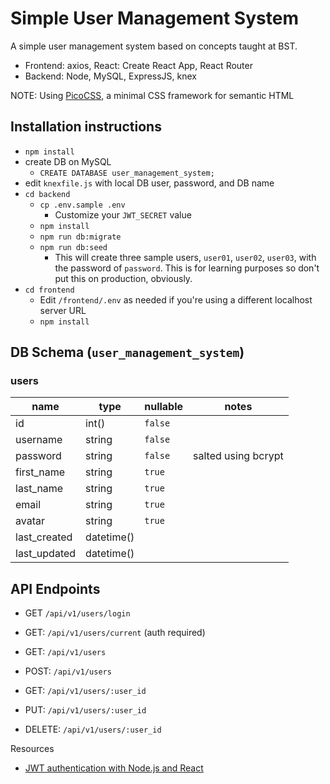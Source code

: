 # Simple User Management System

A simple user management system based on concepts taught at BST.

- Frontend: axios, React: Create React App, React Router
- Backend: Node, MySQL, ExpressJS, knex

NOTE: Using [PicoCSS](https://picocss.com/), a minimal CSS framework for semantic HTML

## Installation instructions

- `npm install`
- create DB on MySQL
  - `CREATE DATABASE user_management_system;`
- edit `knexfile.js` with local DB user, password, and DB name
- `cd backend`
  - `cp .env.sample .env`
    - Customize your `JWT_SECRET` value
  - `npm install`
  - `npm run db:migrate`
  - `npm run db:seed`
    - This will create three sample users, `user01`, `user02`, `user03`, with the password of `password`. This is for learning purposes so don't put this on production, obviously.
- `cd frontend`
  - Edit `/frontend/.env` as needed if you're using a different localhost server URL
  - `npm install`

## DB Schema (`user_management_system`)

### users

| name         | type       | nullable | notes               |
| ------------ | ---------- | -------- | ------------------- |
| id           | int()      | `false`  |                     |
| username     | string     | `false`  |                     |
| password     | string     | `false`  | salted using bcrypt |
| first_name   | string     | `true`   |                     |
| last_name    | string     | `true`   |                     |
| email        | string     | `true`   |                     |
| avatar       | string     | `true`   |                     |
| last_created | datetime() |          |                     |
| last_updated | datetime() |          |                     |

## API Endpoints

- GET `/api/v1/users/login`
- GET: `/api/v1/users/current` (auth required)

- GET: `/api/v1/users`
- POST: `/api/v1/users`
- GET: `/api/v1/users/:user_id`
- PUT: `/api/v1/users/:user_id`
- DELETE: `/api/v1/users/:user_id`

Resources

- [JWT authentication with Node.js and React](https://towardsdev.com/jwt-authentication-with-node-js-and-react-dc41ef0e6136)
